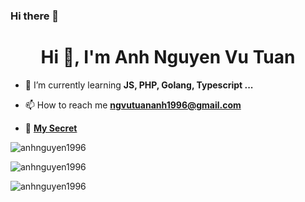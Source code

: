 ### Hi there 👋

<!--
**anhnguyen1996/anhnguyen1996** is a ✨ _special_ ✨ repository because its `README.md` (this file) appears on your GitHub profile.

Here are some ideas to get you started:

- 🔭 I’m currently working on ...
- 🌱 I’m currently learning ...
- 👯 I’m looking to collaborate on ...
- 🤔 I’m looking for help with ...
- 💬 Ask me about ...
- 📫 How to reach me: ...
- 😄 Pronouns: ...
- ⚡ Fun fact: ...
-->

<h1 align="center">Hi 👋, I'm Anh Nguyen Vu Tuan</h1>

- 🌱 I’m currently learning **JS, PHP, Golang, Typescript ...**

- 📫 How to reach me **ngvutuananh1996@gmail.com**

- 🤔 [**My Secret**](https://www.youtube.com/watch?v=dQw4w9WgXcQ)

<p align="left"> 
  <img src="https://komarev.com/ghpvc/?username=anhnguyen1996&label=Profile%20views&color=0e75b6&style=flat" alt="anhnguyen1996" />
</p>

<p align="left">
  <img align="center" src="https://github-readme-stats.vercel.app/api/top-langs?username=anhnguyen1996&show_icons=true&locale=en&layout=compact" alt="anhnguyen1996" />
</p>

<p align="left">
  <img align="center" src="https://github-readme-stats.vercel.app/api?username=anhnguyen1996&show_icons=true&locale=en" alt="anhnguyen1996" />
</p>
